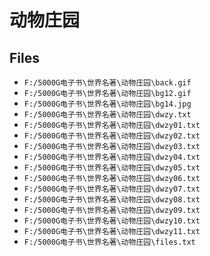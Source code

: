 # 动物庄园

## Files

- `F:/5000G电子书\世界名著\动物庄园\back.gif`
- `F:/5000G电子书\世界名著\动物庄园\bg12.gif`
- `F:/5000G电子书\世界名著\动物庄园\bg14.jpg`
- `F:/5000G电子书\世界名著\动物庄园\dwzy.txt`
- `F:/5000G电子书\世界名著\动物庄园\dwzy01.txt`
- `F:/5000G电子书\世界名著\动物庄园\dwzy02.txt`
- `F:/5000G电子书\世界名著\动物庄园\dwzy03.txt`
- `F:/5000G电子书\世界名著\动物庄园\dwzy04.txt`
- `F:/5000G电子书\世界名著\动物庄园\dwzy05.txt`
- `F:/5000G电子书\世界名著\动物庄园\dwzy06.txt`
- `F:/5000G电子书\世界名著\动物庄园\dwzy07.txt`
- `F:/5000G电子书\世界名著\动物庄园\dwzy08.txt`
- `F:/5000G电子书\世界名著\动物庄园\dwzy09.txt`
- `F:/5000G电子书\世界名著\动物庄园\dwzy10.txt`
- `F:/5000G电子书\世界名著\动物庄园\dwzy11.txt`
- `F:/5000G电子书\世界名著\动物庄园\files.txt`
